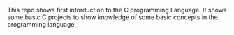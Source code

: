 This repo shows first intorduction to the C programming Language. It shows some basic C projects to show knowledge of some basic concepts in the  programming language
